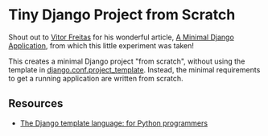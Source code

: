 # Tiny Django Project from Scratch

Shout out to
[Vitor Freitas](https://simpleisbetterthancomplex.com/about/) for his wonderful
article,
[A Minimal Django Application](https://simpleisbetterthancomplex.com/article/2017/08/07/a-minimal-django-application.html),
from which this little experiment was taken!

This creates a minimal Django project "from scratch", without using the
template in
[django.conf.project_template](https://github.com/django/django/tree/main/django/conf/project_template). Instead,
the minimal requirements to get a running application are written from scratch.


## Resources

* [The Django template language: for Python programmers](https://docs.djangoproject.com/en/dev/ref/templates/api/)

